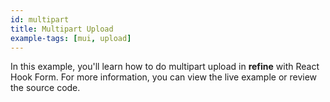 ```yaml
---
id: multipart
title: Multipart Upload
example-tags: [mui, upload]
---
```


In this example, you'll learn how to do multipart upload in **refine** with React Hook Form. For more information, you can view the live example or review the source code.

<CodeSandboxExample path="upload-material-ui-multipart" />
